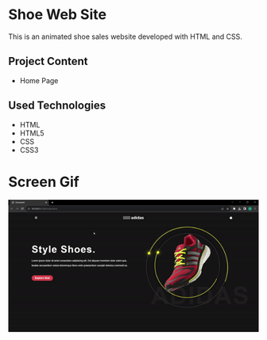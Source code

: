 <h1>Shoe Web Site</h1>

<p>This is an animated shoe sales website developed with HTML and CSS.</p>

<h2>Project Content</h2>

<ul>
  <li>Home Page</li>
</ul>

<h2>Used Technologies</h2>

<ul>
  <li>HTML</li>
  <li>HTML5</li>
  <li>CSS</li>
  <li>CSS3</li>
</ul>

<h1>Screen Gif</h1>

<img src="./images/shoewebsite.gif"/>
